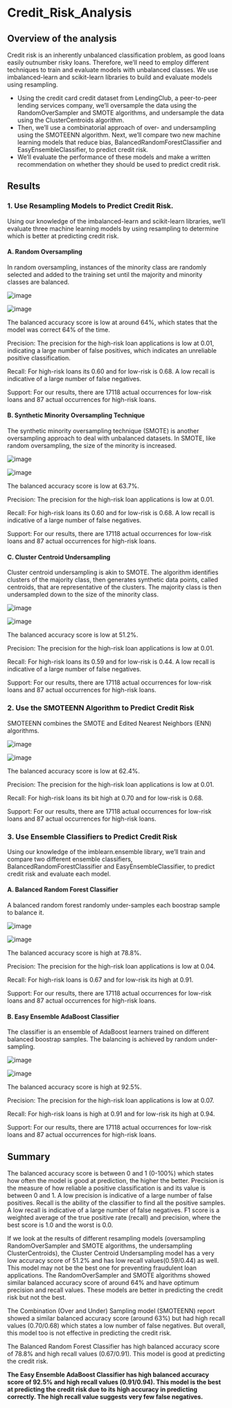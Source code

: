 # Credit_Risk_Analysis

## Overview of the analysis

Credit risk is an inherently unbalanced classification problem, as good loans easily outnumber risky loans. Therefore, we’ll need to employ different techniques to train and evaluate models with unbalanced classes. We use imbalanced-learn and scikit-learn libraries to build and evaluate models using resampling.

* Using the credit card credit dataset from LendingClub, a peer-to-peer lending services company, we’ll oversample the data using the RandomOverSampler and SMOTE algorithms, and undersample the data using the ClusterCentroids algorithm. 
* Then, we’ll use a combinatorial approach of over- and undersampling using the SMOTEENN algorithm. Next, we’ll compare two new machine learning models that reduce bias,
BalancedRandomForestClassifier and EasyEnsembleClassifier, to predict credit risk. 
* We’ll evaluate the performance of these models and make a written recommendation on whether they should be used to predict credit risk.

## Results

### 1. Use Resampling Models to Predict Credit Risk.

Using our knowledge of the imbalanced-learn and scikit-learn libraries, we’ll evaluate three machine learning models by using resampling to determine which is better at predicting credit risk.

#### A. Random Oversampling

In random oversampling, instances of the minority class are randomly selected and added to the training set until the majority and minority classes are balanced.

![image](https://user-images.githubusercontent.com/111020934/206120634-a4e23de6-6a6b-4604-990d-713e74f32d8b.png)

![image](https://user-images.githubusercontent.com/111020934/206120702-20d91071-a4db-45f3-901d-832b10d6d939.png)

The balanced accuracy score is low at around 64%, which states that the model was correct 64% of the time.

Precision: The precision for the high-risk loan applications is low at 0.01, indicating a large number of false positives, which indicates an unreliable positive classification.

Recall:  For high-risk loans its 0.60 and for low-risk is 0.68. A low recall is indicative of a large number of false negatives.

Support: For our results, there are 17118 actual occurrences for low-risk loans and 87 actual occurrences for high-risk loans.

#### B. Synthetic Minority Oversampling Technique

The synthetic minority oversampling technique (SMOTE) is another oversampling approach to deal with unbalanced datasets. In SMOTE, like random oversampling, the size of the minority is increased.

![image](https://user-images.githubusercontent.com/111020934/206322763-25640125-3afc-46e2-aa6c-a5a8732a6eec.png)

![image](https://user-images.githubusercontent.com/111020934/206322818-fe69020e-da67-46d3-af89-6f1dc24f8347.png)

The balanced accuracy score is low at 63.7%.

Precision: The precision for the high-risk loan applications is low at 0.01.

Recall:  For high-risk loans its 0.60 and for low-risk is 0.68. A low recall is indicative of a large number of false negatives.

Support: For our results, there are 17118 actual occurrences for low-risk loans and 87 actual occurrences for high-risk loans.

#### C. Cluster Centroid Undersampling

Cluster centroid undersampling is akin to SMOTE. The algorithm identifies clusters of the majority class, then generates synthetic data points, called centroids, that are representative of the clusters. The majority class is then undersampled down to the size of the minority class.

![image](https://user-images.githubusercontent.com/111020934/206323988-3dbd95bc-4b57-4df1-9618-e3fc18e71e8e.png)

![image](https://user-images.githubusercontent.com/111020934/206324051-16793188-08e7-4b06-9a61-8e9c5f922e82.png)

The balanced accuracy score is low at 51.2%.

Precision: The precision for the high-risk loan applications is low at 0.01.

Recall:  For high-risk loans its 0.59 and for low-risk is 0.44. A low recall is indicative of a large number of false negatives.

Support: For our results, there are 17118 actual occurrences for low-risk loans and 87 actual occurrences for high-risk loans.

### 2. Use the SMOTEENN Algorithm to Predict Credit Risk

SMOTEENN combines the SMOTE and Edited Nearest Neighbors (ENN) algorithms. 

![image](https://user-images.githubusercontent.com/111020934/206324594-a9e62b31-e86a-4c8f-b53e-5af1465177b2.png)

![image](https://user-images.githubusercontent.com/111020934/206324674-906b7e40-7a26-4860-a47e-ca4132d8edca.png)

The balanced accuracy score is low at 62.4%.

Precision: The precision for the high-risk loan applications is low at 0.01.

Recall:  For high-risk loans its bit high at 0.70 and for low-risk is 0.68.

Support: For our results, there are 17118 actual occurrences for low-risk loans and 87 actual occurrences for high-risk loans.

### 3. Use Ensemble Classifiers to Predict Credit Risk

Using our knowledge of the imblearn.ensemble library, we’ll train and compare two different ensemble classifiers, BalancedRandomForestClassifier and EasyEnsembleClassifier, to predict credit risk and evaluate each model.

#### A. Balanced Random Forest Classifier

 A balanced random forest randomly under-samples each boostrap sample to balance it.
 
 ![image](https://user-images.githubusercontent.com/111020934/206325726-33dd618e-262e-45ae-b1f9-333673411ae5.png)

![image](https://user-images.githubusercontent.com/111020934/206325762-4e734f84-5b0c-4e1d-96e2-83381ffc257d.png)

The balanced accuracy score is high at 78.8%.

Precision: The precision for the high-risk loan applications is low at 0.04.

Recall:  For high-risk loans is 0.67 and for low-risk its high at 0.91.

Support: For our results, there are 17118 actual occurrences for low-risk loans and 87 actual occurrences for high-risk loans.

#### B. Easy Ensemble AdaBoost Classifier

The classifier is an ensemble of AdaBoost learners trained on different balanced boostrap samples. The balancing is achieved by random under-sampling. 

![image](https://user-images.githubusercontent.com/111020934/206326329-7be5de1b-34b3-451b-a417-9219890ef3c7.png)

![image](https://user-images.githubusercontent.com/111020934/206326379-6bb18fb2-89b6-46cc-9206-05cb73947c7e.png)

The balanced accuracy score is high at 92.5%.

Precision: The precision for the high-risk loan applications is low at 0.07.

Recall:  For high-risk loans is high at 0.91 and for low-risk its high at 0.94.

Support: For our results, there are 17118 actual occurrences for low-risk loans and 87 actual occurrences for high-risk loans.


## Summary

The balanced accuracy score is between 0 and 1 (0-100%) which states how often the model is good at prediction, the higher the better. Precision is the measure of how reliable a positive classification is and its value is between 0 and 1. A low precision is indicative of a large number of false positives.
Recall is the ability of the classifier to find all the positive samples. A low recall is indicative of a large number of false negatives.
F1 score is a weighted average of the true positive rate (recall) and precision, where the best score is 1.0 and the worst is 0.0.

If we look at the results of different resampling models (oversampling RandomOverSampler and SMOTE algorithms, the undersampling ClusterCentroids), the Cluster Centroid Undersampling model has a very low accuracy score of 51.2% and has low recall values(0.59/0.44) as well. This model may not be the best one for preventing fraudulent loan applications. The RandomOverSampler and SMOTE algorithms showed similar balanced accuracy score of around 64% and have optimum precision and recall values. These models are better in predicting the credit risk but not the best.

The Combination (Over and Under) Sampling model (SMOTEENN) report showed a similar balanced accuracy score (around 63%) but had high recall values (0.70/0.68) which states a low number of false negatives. But overall, this model too is not effective in predicting the credit risk.

The Balanced Random Forest Classifier has high balanced accuracy score of 78.8% and high recall values (0.67/0.91). This model is good at predicting the credit risk.

**The Easy Ensemble AdaBoost Classifier has high balanced accuracy score of 92.5% and high recall values (0.91/0.94). This model is the best at predicting the credit risk due to its high accuracy in predicting correctly. The high recall value suggests very few false negatives.**


